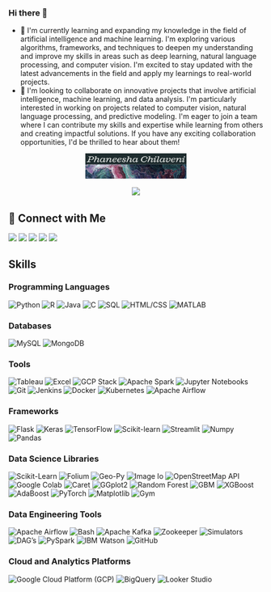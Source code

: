 ### Hi there 👋

- 🌱 I'm currently learning and expanding my knowledge in the field of artificial intelligence and machine learning. I'm exploring various algorithms, frameworks, and techniques to deepen my understanding and improve my skills in areas such as deep learning, natural language processing, and computer vision. I'm excited to stay updated with the latest advancements in the field and apply my learnings to real-world projects.
- 👯 I'm looking to collaborate on innovative projects that involve artificial intelligence, machine learning, and data analysis. I'm particularly interested in working on projects related to computer vision, natural language processing, and predictive modeling. I'm eager to join a team where I can contribute my skills and expertise while learning from others and creating impactful solutions. If you have any exciting collaboration opportunities, I'd be thrilled to hear about them!
  
<p align="center">
  <a href="https://github.com/phanee16">
    <img src="https://github.com/phanee16/phanee16/blob/main/name.png" alt="Phaneesha Chilaveni" width = "200" height = "50" />
  </a>
</p>


<p align="center">
  <a href="https://github.com/phanee16/readme-typing-svg">
    <img src="https://readme-typing-svg.demolab.com/?lines=Data%20Scientist;Experienced%20Mathematics%20Tutor;5%2B%20years%20of%20coding%20experience;Always%20learning%20new%20things&font=Fira%20Code&center=true&width=440&height=45&color=f75c7e&vCenter=true&pause=1000&size=22" />
  </a>
</p>



## 🔗 Connect with Me


 
<div> 
<a href="https://medium.com/@PhaneeshaChilaveni" target="_blank"><img src="https://img.shields.io/badge/Medium-12100E?style=for-the-badge&logo=medium&logoColor=white" target="_blank"></a>
<a href="mailto:venkatasaiphaneesha@gmail.com"><img src="https://img.shields.io/badge/-Gmail-%23D14836?style=for-the-badge&logo=gmail&logoColor=white" target="_blank"></a>
<a href="https://www.linkedin.com/in/phaneesha-chilaveni/" target="_blank"><img src="https://img.shields.io/badge/-LinkedIn-%230077B5?style=for-the-badge&logo=linkedin&logoColor=white" target="_blank"></a> 
<a href="https://www.hackerrank.com/vchilave?hr_r=1" target="_blank"><img src="https://img.shields.io/badge/-Hackerrank-%232EC866?style=for-the-badge&logo=hackerrank&logoColor=white" target="_blank"></a>
<a href="https://leetcode.com/phanee16/" target="_blank"><img src="https://img.shields.io/badge/-LeetCode-%23FFA116?style=for-the-badge&logo=leetcode&logoColor=white" target="_blank"></a>


</div>


## Skills

### Programming Languages
<div>
 
![Python](https://img.shields.io/badge/-Python-%233776AB?style=flat&logo=python&logoColor=white)
![R](https://img.shields.io/badge/-R-%23276DC3?style=flat&logo=r&logoColor=white)
![Java](https://img.shields.io/badge/-Java-%23007396?style=flat&logo=java&logoColor=white)
![C](https://img.shields.io/badge/-C-%23A8B9CC?style=flat&logo=c&logoColor=white)
![SQL](https://img.shields.io/badge/-SQL-%23CC2927?style=flat&logo=sql&logoColor=white)
![HTML/CSS](https://img.shields.io/badge/-HTML%2FCSS-%23E34F26?style=flat&logo=html5&logoColor=white)
![MATLAB](https://img.shields.io/badge/-MATLAB-%23FF6600?style=flat&logo=mathworks&logoColor=white)
</div>



### Databases
<div>
 
![MySQL](https://img.shields.io/badge/-MySQL-%234479A1?style=flat&logo=mysql&logoColor=white)
![MongoDB](https://img.shields.io/badge/-MongoDB-%2347A248?style=flat&logo=mongodb&logoColor=white)
</div>

### Tools
<div>
 
![Tableau](https://img.shields.io/badge/-Tableau-%23E97627?style=flat&logo=tableau&logoColor=white)
![Excel](https://img.shields.io/badge/-Excel-%23217346?style=flat&logo=microsoft-excel&logoColor=white)
![GCP Stack](https://img.shields.io/badge/-GCP%20Stack-%234285F4?style=flat&logo=google-cloud&logoColor=white)
![Apache Spark](https://img.shields.io/badge/-Apache%20Spark-%23E25A1C?style=flat&logo=apache-spark&logoColor=white)
![Jupyter Notebooks](https://img.shields.io/badge/-Jupyter%20Notebooks-%23F37626?style=flat&logo=jupyter&logoColor=white)
![Git](https://img.shields.io/badge/-Git-%23F05032?style=flat&logo=git&logoColor=white)
![Jenkins](https://img.shields.io/badge/-Jenkins-%23D24939?style=flat&logo=jenkins&logoColor=white)
![Docker](https://img.shields.io/badge/-Docker-%232496ED?style=flat&logo=docker&logoColor=white)
![Kubernetes](https://img.shields.io/badge/-Kubernetes-%23326CE5?style=flat&logo=kubernetes&logoColor=white)
![Apache Airflow](https://img.shields.io/badge/-Apache%20Airflow-%230D5BA9?style=flat&logo=apache-airflow&logoColor=white)
</div>

### Frameworks
<div>
 
![Flask](https://img.shields.io/badge/-Flask-%23000?style=flat&logo=flask&logoColor=white)
![Keras](https://img.shields.io/badge/-Keras-%23D00000?style=flat&logo=keras&logoColor=white)
![TensorFlow](https://img.shields.io/badge/-TensorFlow-%23FF6F00?style=flat&logo=tensorflow&logoColor=white)
![Scikit-learn](https://img.shields.io/badge/-Scikit--learn-%23F7931E?style=flat&logo=scikit-learn&logoColor=white)
![Streamlit](https://img.shields.io/badge/-Streamlit-%23FF4B4B?style=flat&logo=streamlit&logoColor=white)
![Numpy](https://img.shields.io/badge/-Numpy-%23013243?style=flat&logo=numpy&logoColor=white)
![Pandas](https://img.shields.io/badge/-Pandas-%23150458?style=flat&logo=pandas&logoColor=white)
</div>

### Data Science Libraries
<div>
 
![Scikit-Learn](https://img.shields.io/badge/-Scikit--Learn-%23F7931E?style=flat&logo=scikit-learn&logoColor=white)
![Folium](https://img.shields.io/badge/-Folium-%23529F4E?style=flat&logo=python&logoColor=white)
![Geo-Py](https://img.shields.io/badge/-Geo--Py-%2300645F?style=flat&logo=python&logoColor=white)
![Image Io](https://img.shields.io/badge/-Image%20Io-%23E05C76?style=flat&logo=python&logoColor=white)
![OpenStreetMap API](https://img.shields.io/badge/-OpenStreetMap%20API-%2370758?style=flat&logo=openstreetmap&logoColor=white)
![Google Colab](https://img.shields.io/badge/-Google%20Colab-%23F9AB00?style=flat&logo=google-colab&logoColor=white)
![Caret](https://img.shields.io/badge/-Caret-%23826FBB?style=flat&logo=r&logoColor=white)
![GGplot2](https://img.shields.io/badge/-GGplot2-%23FFAE00?style=flat&logo=r&logoColor=white)
![Random Forest](https://img.shields.io/badge/-Random%20Forest-%232B8CBE?style=flat&logo=r&logoColor=white)
![GBM](https://img.shields.io/badge/-GBM-%231B2D54?style=flat&logo=r&logoColor=white)
![XGBoost](https://img.shields.io/badge/-XGBoost-%230F4B38?style=flat&logo=r&logoColor=white)
![AdaBoost](https://img.shields.io/badge/-AdaBoost-%23A71930?style=flat&logo=r&logoColor=white)
![PyTorch](https://img.shields.io/badge/-PyTorch-%23EE4C2C?style=flat&logo=pytorch&logoColor=white)
![Matplotlib](https://img.shields.io/badge/-Matplotlib-%23FFD700?style=flat&logo=python&logoColor=white)
![Gym](https://img.shields.io/badge/-Gym-%231B55C1?style=flat&logo=python&logoColor=white)
</div>

### Data Engineering Tools
<div>
 
![Apache Airflow](https://img.shields.io/badge/-Apache%20Airflow-%230D5BA9?style=flat&logo=apache-airflow&logoColor=white)
![Bash](https://img.shields.io/badge/-Bash-%234EAA25?style=flat&logo=gnu-bash&logoColor=white)
![Apache Kafka](https://img.shields.io/badge/-Apache%20Kafka-%23000000?style=flat&logo=apache-kafka&logoColor=white)
![Zookeeper](https://img.shields.io/badge/-Zookeeper-%235272A3?style=flat&logo=apache-zookeeper&logoColor=white)
![Simulators](https://img.shields.io/badge/-Simulators-%230074C1?style=flat&logo=python&logoColor=white)
![DAG’s](https://img.shields.io/badge/-DAG's-%23FF6600?style=flat&logo=python&logoColor=white)
![PySpark](https://img.shields.io/badge/-PySpark-%23E25A1C?style=flat&logo=apache-spark&logoColor=white)
![IBM Watson](https://img.shields.io/badge/-IBM%20Watson-%230054D1?style=flat&logo=ibm&logoColor=white)
![GitHub](https://img.shields.io/badge/-GitHub-%23181717?style=flat&logo=github&logoColor=white)
</div>

### Cloud and Analytics Platforms
<div>
 
![Google Cloud Platform (GCP)](https://img.shields.io/badge/-Google%20Cloud%20Platform%20(GCP)-%234285F4?style=flat&logo=google-cloud&logoColor=white)
![BigQuery](https://img.shields.io/badge/-BigQuery-%23FABC0C?style=flat&logo=google-cloud&logoColor=white)
![Looker Studio](https://img.shields.io/badge/-Looker%20Studio-%23EF4F33?style=flat&logo=looker&logoColor=white)
</div>
